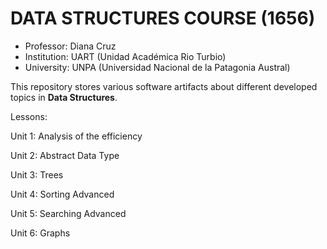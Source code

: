 # DATA STRUCTURES COURSE (1656)
- Professor: Diana Cruz
- Institution: UART (Unidad Académica Rio Turbio)
- University: UNPA (Universidad Nacional de la Patagonia Austral)

This repository stores various software artifacts about different developed topics in **Data Structures**.

Lessons:

Unit 1: Analysis of the efficiency

Unit 2: Abstract Data Type

Unit 3: Trees

Unit 4: Sorting Advanced

Unit 5: Searching Advanced

Unit 6: Graphs

